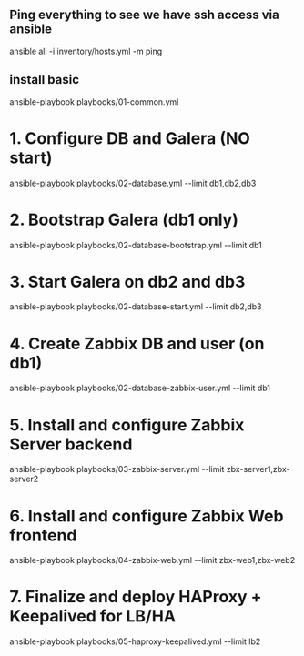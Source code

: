 
## Ping everything to see we have ssh access via ansible
ansible all -i inventory/hosts.yml -m ping

## install basic
ansible-playbook playbooks/01-common.yml

#  1. Configure DB and Galera (NO start)
ansible-playbook playbooks/02-database.yml --limit db1,db2,db3

#  2. Bootstrap Galera (db1 only)
ansible-playbook playbooks/02-database-bootstrap.yml --limit db1

#  3. Start Galera on db2 and db3
ansible-playbook playbooks/02-database-start.yml --limit db2,db3

#  4. Create Zabbix DB and user (on db1)
ansible-playbook playbooks/02-database-zabbix-user.yml --limit db1

#  5. Install and configure Zabbix Server backend
ansible-playbook playbooks/03-zabbix-server.yml --limit zbx-server1,zbx-server2

#  6. Install and configure Zabbix Web frontend
ansible-playbook playbooks/04-zabbix-web.yml --limit zbx-web1,zbx-web2

#  7. Finalize and deploy HAProxy + Keepalived for LB/HA
ansible-playbook playbooks/05-haproxy-keepalived.yml --limit lb2


